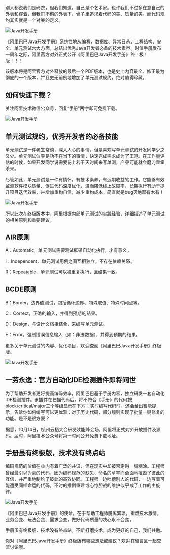 别人都说我们是码农，但我们知道，自己是个艺术家。也许我们不过多在意自己的外表和穿着，但我们不羁的外表下，骨子里追求着代码的美、质量的美。而代码规约其实就是一个对美的定义。

![Java开发手册](https://image.xiaoxiaofeng.site/blog/2023/05/18/xxf-20230518140212.webp?xxfjava)

《阿里巴巴Java开发手册》系统性地从编程、数据库、异常日志、工程结构、安全、单元测试六大方面，总结出优秀Java开发者必备的技术素养。时值手册发布一周年之际，阿里官方对外正式公开《阿里巴巴Java开发手册》终！极！版！！！

该版本将是阿里官方对外释放的最后一个PDF版本，也是史上内容最全、修正最为彻底的一个版本，并且史无前例地增加了单元测试规约，绝对值得珍藏。

## 如何快速下载？

关注阿里技术微信公众号，回复“手册”两字即可免费下载。

![Java开发手册](https://image.xiaoxiaofeng.site/blog/2023/05/18/xxf-20230518140217.webp?xxfjava)

## 单元测试规约，优秀开发者的必备技能

单元测试是一件老生常谈，深入人心的事情，但是喜欢写单元测试的开发同学少之又少。单元测试似乎是功不在当下的事情，快速完成需求成为了王道。在工作量评估的时候，如果开发同学说需要花上若干天时间来写单测，产品可能就会磨刀霍霍杀来。

尽管如此，单元测试是一件有情怀，有技术素养，有远期收益的工作。它能够有效监测软件模块质量、促进代码深度优化，进而降低线上故障率，长期执行有助于提升项目迭代效率，并增加重构自信，减少重构成本。简直就是bug灭绝器有木有！

![Java开发手册](https://image.xiaoxiaofeng.site/blog/2023/05/18/xxf-20230518140221.webp?xxfjava)

所以此次在终极版本中，阿里根据内部单元测试的实践经验，详细描述了单元测试的相关原则和重要建议。

## AIR原则

A：Automatic，单元测试需要测试框架自动化执行，才有意义。

I：Independent，单元测试用例之间互相独立，不存在依赖关系。

R：Repeatable，单元测试可以被重复执行，且结果一致。

## BCDE原则

B：Border，边界值测试，包括循环边界、特殊取值、特殊时间点等。

C：Correct，正确的输入，并得到预期的结果。

D：Design，与设计文档相结合，来编写单元测试。

E：Error，强制错误信息输入（如：非法数据），并得到预期的结果。

更多关于单元测试的内容、优化项目，欢迎查阅《阿里巴巴Java开发手册》终极版。

![Java开发手册](https://image.xiaoxiaofeng.site/blog/2023/05/18/xxf-20230518140223.webp?xxfjava)

## 一劳永逸：官方自动化IDE检测插件即将问世

为了帮助开发者更好提高编码效率，阿里巴巴基于手册内容，独立研发一套自动化IDE检测插件。该插件在扫描代码后，将不符合《手册》的代码按block/critical/major三个等级显示在下方；实时编写代码时，还会给出智能提示，告诉你如何编写可以更优雅；对于历史代码，部分规则实现了批量一键修复的功能。是不是很方便？

据悉，10月14日，杭州云栖大会研发效能峰会场，阿里将正式对外开放插件及源码。届时，阿里技术公众号将第一时间公开免费下载地址。

## 手册虽有终极版，技术没有终点站

编码规范的价值在业内有着广泛的共识，但在现实中却被否定得一塌糊涂。工程师曾经最引以为豪的代码，因为编码规范的缺失、命名的草率而全面地摧毁了彼此的互信，并严重地制约了彼此的高效协同。工程师一边吐槽别人的代码，一边写着可能遭受同样命运的代码，不时的推倒重建或心惊胆战的维护似乎成了工作的主旋律。

![Java开发手册](https://image.xiaoxiaofeng.site/blog/2023/05/18/xxf-20230518140227.webp?xxfjava)

《阿里巴巴Java开发手册》的使命，在于帮助工程师脱离繁琐，重燃技术激情。业务会变、玩法会变、需求会变，做好代码质量的决心永不会变。

手册虽有终极版，技术没有终点站。不断打磨技术，成为更好的自己，我们共勉。

你对《阿里巴巴Java开发手册》终极版有哪些想法或建议？欢迎在留言区一起交流讨论哦。
